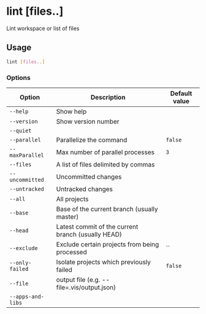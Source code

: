 # lint [files..]

Lint workspace or list of files

## Usage

```bash
lint [files..]
```

### Options

| Option            | Description                                        | Default value |
| ----------------- | -------------------------------------------------- | ------------- |
| `--help`          | Show help                                          |               |
| `--version`       | Show version number                                |               |
| `--quiet`         |                                                    |               |
| `--parallel`      | Parallelize the command                            | `false`       |
| `--maxParallel`   | Max number of parallel processes                   | `3`           |
| `--files`         | A list of files delimited by commas                |               |
| `--uncommitted`   | Uncommitted changes                                |               |
| `--untracked`     | Untracked changes                                  |               |
| `--all`           | All projects                                       |               |
| `--base`          | Base of the current branch (usually master)        |               |
| `--head`          | Latest commit of the current branch (usually HEAD) |               |
| `--exclude`       | Exclude certain projects from being processed      | ``            |
| `--only-failed`   | Isolate projects which previously failed           | `false`       |
| `--file`          | output file (e.g. --file=.vis/output.json)         |               |
| `--apps-and-libs` |                                                    |               |
